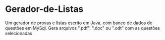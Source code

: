 # Gerador-de-Listas
Um gerador de provas e listas escrito em Java, com banco de dados de questões em MySql. Gera arquivos ".pdf". ".doc" ou ".odt" com as questões selecionadas
